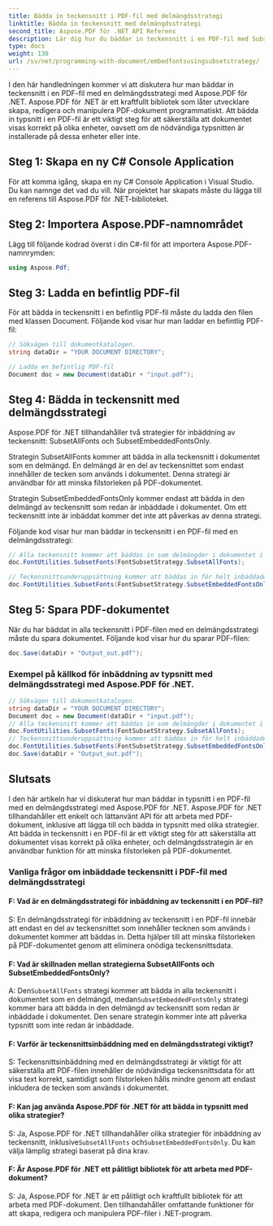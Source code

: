 ```yaml
---
title: Bädda in teckensnitt i PDF-fil med delmängdsstrategi
linktitle: Bädda in teckensnitt med delmängdsstrategi
second_title: Aspose.PDF för .NET API Referens
description: Lär dig hur du bäddar in teckensnitt i en PDF-fil med Subset Strategy med Aspose.PDF för .NET. Optimera din PDF-storlek genom att bädda in endast nödvändiga tecken.
type: docs
weight: 130
url: /sv/net/programming-with-document/embedfontsusingsubsetstrategy/
---
```

I den här handledningen kommer vi att diskutera hur man bäddar in teckensnitt i en PDF-fil med en delmängdsstrategi med Aspose.PDF för .NET. Aspose.PDF för .NET är ett kraftfullt bibliotek som låter utvecklare skapa, redigera och manipulera PDF-dokument programmatiskt. Att bädda in typsnitt i en PDF-fil är ett viktigt steg för att säkerställa att dokumentet visas korrekt på olika enheter, oavsett om de nödvändiga typsnitten är installerade på dessa enheter eller inte.

## Steg 1: Skapa en ny C# Console Application
För att komma igång, skapa en ny C# Console Application i Visual Studio. Du kan namnge det vad du vill. När projektet har skapats måste du lägga till en referens till Aspose.PDF för .NET-biblioteket.

## Steg 2: Importera Aspose.PDF-namnområdet
Lägg till följande kodrad överst i din C#-fil för att importera Aspose.PDF-namnrymden:

```csharp
using Aspose.Pdf;
```

## Steg 3: Ladda en befintlig PDF-fil
För att bädda in teckensnitt i en befintlig PDF-fil måste du ladda den filen med klassen Document. Följande kod visar hur man laddar en befintlig PDF-fil:

```csharp
// Sökvägen till dokumentkatalogen.
string dataDir = "YOUR DOCUMENT DIRECTORY";

// Ladda en befintlig PDF-fil
Document doc = new Document(dataDir + "input.pdf");
```

## Steg 4: Bädda in teckensnitt med delmängdsstrategi
Aspose.PDF för .NET tillhandahåller två strategier för inbäddning av teckensnitt: SubsetAllFonts och SubsetEmbeddedFontsOnly.

Strategin SubsetAllFonts kommer att bädda in alla teckensnitt i dokumentet som en delmängd. En delmängd är en del av teckensnittet som endast innehåller de tecken som används i dokumentet. Denna strategi är användbar för att minska filstorleken på PDF-dokumentet.

Strategin SubsetEmbeddedFontsOnly kommer endast att bädda in den delmängd av teckensnitt som redan är inbäddade i dokumentet. Om ett teckensnitt inte är inbäddat kommer det inte att påverkas av denna strategi.

Följande kod visar hur man bäddar in teckensnitt i en PDF-fil med en delmängdsstrategi:

```csharp
// Alla teckensnitt kommer att bäddas in som delmängder i dokumentet i händelse av SubsetAllFonts.
doc.FontUtilities.SubsetFonts(FontSubsetStrategy.SubsetAllFonts);

// Teckensnittsunderuppsättning kommer att bäddas in för helt inbäddade teckensnitt, men teckensnitt som inte är inbäddade i dokumentet kommer inte att påverkas.
doc.FontUtilities.SubsetFonts(FontSubsetStrategy.SubsetEmbeddedFontsOnly);
```

## Steg 5: Spara PDF-dokumentet
När du har bäddat in alla teckensnitt i PDF-filen med en delmängdsstrategi måste du spara dokumentet. Följande kod visar hur du sparar PDF-filen:

```csharp
doc.Save(dataDir + "Output_out.pdf");
```

### Exempel på källkod för inbäddning av typsnitt med delmängdsstrategi med Aspose.PDF för .NET. 

```csharp
// Sökvägen till dokumentkatalogen.
string dataDir = "YOUR DOCUMENT DIRECTORY";
Document doc = new Document(dataDir + "input.pdf");
// Alla teckensnitt kommer att bäddas in som delmängder i dokumentet i händelse av SubsetAllFonts.
doc.FontUtilities.SubsetFonts(FontSubsetStrategy.SubsetAllFonts);
// Teckensnittsunderuppsättning kommer att bäddas in för helt inbäddade teckensnitt, men teckensnitt som inte är inbäddade i dokumentet kommer inte att påverkas.
doc.FontUtilities.SubsetFonts(FontSubsetStrategy.SubsetEmbeddedFontsOnly);
doc.Save(dataDir + "Output_out.pdf");
```

## Slutsats
I den här artikeln har vi diskuterat hur man bäddar in typsnitt i en PDF-fil med en delmängdsstrategi med Aspose.PDF för .NET. Aspose.PDF för .NET tillhandahåller ett enkelt och lättanvänt API för att arbeta med PDF-dokument, inklusive att lägga till och bädda in typsnitt med olika strategier. Att bädda in teckensnitt i en PDF-fil är ett viktigt steg för att säkerställa att dokumentet visas korrekt på olika enheter, och delmängdsstrategin är en användbar funktion för att minska filstorleken på PDF-dokumentet.

### Vanliga frågor om inbäddade teckensnitt i PDF-fil med delmängdsstrategi

#### F: Vad är en delmängdsstrategi för inbäddning av teckensnitt i en PDF-fil?

S: En delmängdsstrategi för inbäddning av teckensnitt i en PDF-fil innebär att endast en del av teckensnittet som innehåller tecknen som används i dokumentet kommer att bäddas in. Detta hjälper till att minska filstorleken på PDF-dokumentet genom att eliminera onödiga teckensnittsdata.

#### F: Vad är skillnaden mellan strategierna SubsetAllFonts och SubsetEmbeddedFontsOnly?

 A: Den`SubsetAllFonts` strategi kommer att bädda in alla teckensnitt i dokumentet som en delmängd, medan`SubsetEmbeddedFontsOnly` strategi kommer bara att bädda in den delmängd av teckensnitt som redan är inbäddade i dokumentet. Den senare strategin kommer inte att påverka typsnitt som inte redan är inbäddade.

#### F: Varför är teckensnittsinbäddning med en delmängdsstrategi viktigt?

S: Teckensnittsinbäddning med en delmängdsstrategi är viktigt för att säkerställa att PDF-filen innehåller de nödvändiga teckensnittsdata för att visa text korrekt, samtidigt som filstorleken hålls mindre genom att endast inkludera de tecken som används i dokumentet.

#### F: Kan jag använda Aspose.PDF för .NET för att bädda in typsnitt med olika strategier?

S: Ja, Aspose.PDF för .NET tillhandahåller olika strategier för inbäddning av teckensnitt, inklusive`SubsetAllFonts` och`SubsetEmbeddedFontsOnly`. Du kan välja lämplig strategi baserat på dina krav.

#### F: Är Aspose.PDF för .NET ett pålitligt bibliotek för att arbeta med PDF-dokument?

S: Ja, Aspose.PDF för .NET är ett pålitligt och kraftfullt bibliotek för att arbeta med PDF-dokument. Den tillhandahåller omfattande funktioner för att skapa, redigera och manipulera PDF-filer i .NET-program.